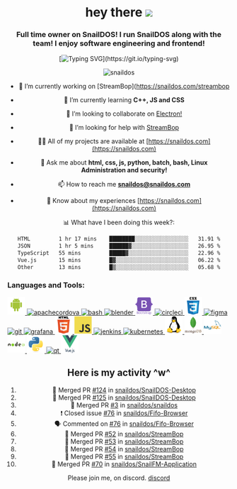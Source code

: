 <h1 align="center">hey there <img src="https://media.giphy.com/media/hvRJCLFzcasrR4ia7z/giphy.gif" width="25px"></h1>
<h3 align="center">Full time owner on SnailDOS! I run SnailDOS along with the team! I enjoy software engineering and frontend!</h3>

<div align="center">

[![Typing SVG](https://readme-typing-svg.herokuapp.com?color=%23F7BD27&center=true&multiline=true&lines=I+love+coding!;I+love+helping+open+source!;So%2C+check+my+repos+and+follow+me!+;Star+my+work!+It+keeps+me+motivated.)](https://git.io/typing-svg)

</div>

<p align="center"> <img src="https://komarev.com/ghpvc/?username=snaildos&label=Profile%20views&color=0e75b6&style=flat" alt="snaildos" /> </p>

<div align="center">

- 🔭 I’m currently working on [StreamBop](https://snaildos.com/streambop

- 🌱 I’m currently learning **C++, JS and CSS**

- 👯 I’m looking to collaborate on [Electron!](https://github.com/electron)

- 🤝 I’m looking for help with [StreamBop](https://github.com/snaildos/StreamBop)

- 👨‍💻 All of my projects are available at [https://snaildos.com](https://snaildos.com)

- 💬 Ask me about **html, css, js, python, batch, bash, Linux Administration and security!**

- 📫 How to reach me **snaildos@snaildos.com**

- 📄 Know about my experiences [https://snaildos.com](https://snaildos.com)
</div>

<p align="center">📊 What have I been doing this week?:</p>

<div align="center">

<!--START_SECTION:waka-->

```text
HTML         1 hr 17 mins    ████████░░░░░░░░░░░░░░░░░   31.91 %
JSON         1 hr 5 mins     ██████▓░░░░░░░░░░░░░░░░░░   26.95 %
TypeScript   55 mins         █████▓░░░░░░░░░░░░░░░░░░░   22.96 %
Vue.js       15 mins         █▓░░░░░░░░░░░░░░░░░░░░░░░   06.22 %
Other        13 mins         █▒░░░░░░░░░░░░░░░░░░░░░░░   05.68 %
```

<!--END_SECTION:waka-->

</div>

<div align="center">

<h3 align="left">Languages and Tools:</h3>
<p align="left"> <a href="https://developer.android.com" target="_blank"> <img src="https://raw.githubusercontent.com/devicons/devicon/master/icons/android/android-original-wordmark.svg" alt="android" width="40" height="40"/> </a> <a href="https://cordova.apache.org/" target="_blank"> <img src="https://www.vectorlogo.zone/logos/apache_cordova/apache_cordova-icon.svg" alt="apachecordova" width="40" height="40"/> </a> <a href="https://www.gnu.org/software/bash/" target="_blank"> <img src="https://www.vectorlogo.zone/logos/gnu_bash/gnu_bash-icon.svg" alt="bash" width="40" height="40"/> </a> <a href="https://www.blender.org/" target="_blank"> <img src="https://download.blender.org/branding/community/blender_community_badge_white.svg" alt="blender" width="40" height="40"/> </a> <a href="https://getbootstrap.com" target="_blank"> <img src="https://raw.githubusercontent.com/devicons/devicon/master/icons/bootstrap/bootstrap-plain-wordmark.svg" alt="bootstrap" width="40" height="40"/> </a> <a href="https://circleci.com" target="_blank"> <img src="https://www.vectorlogo.zone/logos/circleci/circleci-icon.svg" alt="circleci" width="40" height="40"/> </a> <a href="https://www.w3schools.com/css/" target="_blank"> <img src="https://raw.githubusercontent.com/devicons/devicon/master/icons/css3/css3-original-wordmark.svg" alt="css3" width="40" height="40"/> </a> <a href="https://www.figma.com/" target="_blank"> <img src="https://www.vectorlogo.zone/logos/figma/figma-icon.svg" alt="figma" width="40" height="40"/> </a> <a href="https://git-scm.com/" target="_blank"> <img src="https://www.vectorlogo.zone/logos/git-scm/git-scm-icon.svg" alt="git" width="40" height="40"/> </a> <a href="https://grafana.com" target="_blank"> <img src="https://www.vectorlogo.zone/logos/grafana/grafana-icon.svg" alt="grafana" width="40" height="40"/> </a> <a href="https://www.w3.org/html/" target="_blank"> <img src="https://raw.githubusercontent.com/devicons/devicon/master/icons/html5/html5-original-wordmark.svg" alt="html5" width="40" height="40"/> </a> <a href="https://developer.mozilla.org/en-US/docs/Web/JavaScript" target="_blank"> <img src="https://raw.githubusercontent.com/devicons/devicon/master/icons/javascript/javascript-original.svg" alt="javascript" width="40" height="40"/> </a> <a href="https://www.jenkins.io" target="_blank"> <img src="https://www.vectorlogo.zone/logos/jenkins/jenkins-icon.svg" alt="jenkins" width="40" height="40"/> </a> <a href="https://kubernetes.io" target="_blank"> <img src="https://www.vectorlogo.zone/logos/kubernetes/kubernetes-icon.svg" alt="kubernetes" width="40" height="40"/> </a> <a href="https://www.linux.org/" target="_blank"> <img src="https://raw.githubusercontent.com/devicons/devicon/master/icons/linux/linux-original.svg" alt="linux" width="40" height="40"/> </a> <a href="https://www.mongodb.com/" target="_blank"> <img src="https://raw.githubusercontent.com/devicons/devicon/master/icons/mongodb/mongodb-original-wordmark.svg" alt="mongodb" width="40" height="40"/> </a> <a href="https://www.mysql.com/" target="_blank"> <img src="https://raw.githubusercontent.com/devicons/devicon/master/icons/mysql/mysql-original-wordmark.svg" alt="mysql" width="40" height="40"/> </a> <a href="https://nodejs.org" target="_blank"> <img src="https://raw.githubusercontent.com/devicons/devicon/master/icons/nodejs/nodejs-original-wordmark.svg" alt="nodejs" width="40" height="40"/> </a> <a href="https://www.python.org" target="_blank"> <img src="https://raw.githubusercontent.com/devicons/devicon/master/icons/python/python-original.svg" alt="python" width="40" height="40"/> </a> <a href="https://www.qt.io/" target="_blank"> <img src="https://upload.wikimedia.org/wikipedia/commons/0/0b/Qt_logo_2016.svg" alt="qt" width="40" height="40"/> </a> <a href="https://vuejs.org/" target="_blank"> <img src="https://raw.githubusercontent.com/devicons/devicon/master/icons/vuejs/vuejs-original-wordmark.svg" alt="vuejs" width="40" height="40"/> </a> </p>

## Here is my activity ^w^
<!--START_SECTION:activity-->
1. 🎉 Merged PR [#124](https://github.com/snaildos/SnailDOS-Desktop/pull/124) in [snaildos/SnailDOS-Desktop](https://github.com/snaildos/SnailDOS-Desktop)
2. 🎉 Merged PR [#125](https://github.com/snaildos/SnailDOS-Desktop/pull/125) in [snaildos/SnailDOS-Desktop](https://github.com/snaildos/SnailDOS-Desktop)
3. 🎉 Merged PR [#3](https://github.com/snaildos/snaildos/pull/3) in [snaildos/snaildos](https://github.com/snaildos/snaildos)
4. ❗️ Closed issue [#76](https://github.com/snaildos/Fifo-Browser/issues/76) in [snaildos/Fifo-Browser](https://github.com/snaildos/Fifo-Browser)
5. 🗣 Commented on [#76](https://github.com/snaildos/Fifo-Browser/issues/76) in [snaildos/Fifo-Browser](https://github.com/snaildos/Fifo-Browser)
6. 🎉 Merged PR [#52](https://github.com/snaildos/StreamBop/pull/52) in [snaildos/StreamBop](https://github.com/snaildos/StreamBop)
7. 🎉 Merged PR [#53](https://github.com/snaildos/StreamBop/pull/53) in [snaildos/StreamBop](https://github.com/snaildos/StreamBop)
8. 🎉 Merged PR [#54](https://github.com/snaildos/StreamBop/pull/54) in [snaildos/StreamBop](https://github.com/snaildos/StreamBop)
9. 🎉 Merged PR [#55](https://github.com/snaildos/StreamBop/pull/55) in [snaildos/StreamBop](https://github.com/snaildos/StreamBop)
10. 🎉 Merged PR [#70](https://github.com/snaildos/SnailFM-Application/pull/70) in [snaildos/SnailFM-Application](https://github.com/snaildos/SnailFM-Application)
<!--END_SECTION:activity-->

Please join me, on discord.
[discord](https://invite.gg/snaildos)

</div>